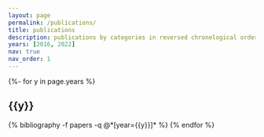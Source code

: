 ```yaml
---
layout: page
permalink: /publications/
title: publications
description: publications by categories in reversed chronological order. generated by jekyll-scholar.
years: [2016, 2022]
nav: true
nav_order: 1
---
```

<!-- _pages/publications.md -->
<div class="publications">

{%- for y in page.years %}
  <h2 class="year">{{y}}</h2>
  {% bibliography -f papers -q @*[year={{y}}]* %}
{% endfor %}

</div>
